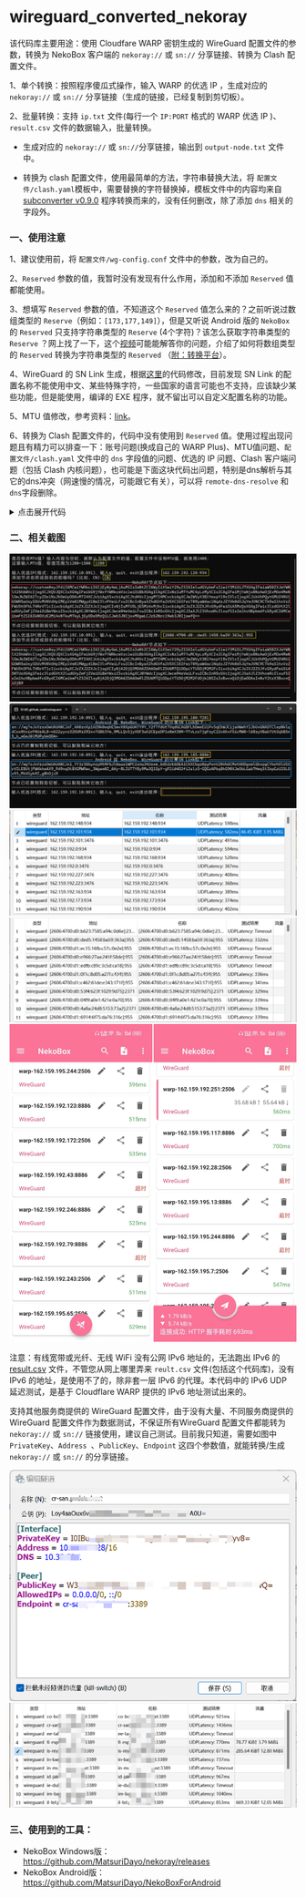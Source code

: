 # wireguard_converted_nekoray

该代码库主要用途：使用 Cloudfare WARP 密钥生成的 WireGuard 配置文件的参数，转换为 NekoBox 客户端的 `nekoray://` 或 `sn://` 分享链接、转换为 Clash 配置文件。

1、单个转换：按照程序傻瓜式操作，输入 WARP 的优选 IP ，生成对应的 `nekoray://` 或 `sn://` 分享链接（生成的链接，已经复制到剪切板）。

2、批量转换：支持 `ip.txt` 文件(每行一个 `IP:PORT` 格式的 WARP 优选 IP )、`result.csv` 文件的数据输入，批量转换。

- 生成对应的 `nekoray://` 或 `sn://`分享链接，输出到 `output-node.txt` 文件中。

- 转换为 clash 配置文件，使用最简单的方法，字符串替换大法，将 `配置文件/clash.yaml`模板中，需要替换的字符替换掉，模板文件中的内容均来自 [subconverter v0.9.0](https://github.com/tindy2013/subconverter) 程序转换而来的，没有任何删改，除了添加 `dns` 相关的字段外。

### 一、使用注意

1、建议使用前，将 `配置文件/wg-config.conf` 文件中的参数，改为自己的。

2、`Reserved` 参数的值，我暂时没有发现有什么作用，添加和不添加 `Reserved` 值都能使用。

3、想填写 `Reserved` 参数的值，不知道这个 `Reserved` 值怎么来的？之前听说过数组类型的 `Reserve`（例如：`[173,177,149]`），但是又听说 Android 版的 `NekoBox` 的 `Reserved` 只支持字符串类型的 `Reserve` (4个字符)？该怎么获取字符串类型的 `Reserve` ？网上找了一下，这个[视频](https://www.youtube.com/watch?v=FBAiyjZhNqk)可能能解答你的问题，介绍了如何将数组类型的 `Reserved` 转换为字符串类型的 `Reserved` （[附：转换平台](https://gchq.github.io/CyberChef/#recipe=From_Decimal('Comma',false)To_Base64('A-Za-z0-9%2B/%3D')&input=MTczLDE3NywxNDk)）。

4、WireGuard 的 SN Link 生成，根据[这里](https://github.com/MatsuriDayo/NekoBoxForAndroid/issues/298#issuecomment-1879656040)的代码修改，目前发现 SN Link 的配置名称不能使用中文、某些特殊字符，一些国家的语言可能也不支持，应该缺少某些功能，但是能使用，编译的 EXE 程序，就不留出可以自定义配置名称的功能。

5、MTU 值修改，参考资料：[link](https://gist.github.com/nitred/f16850ca48c48c79bf422e90ee5b9d95/76c6ed28d476d8a7a2d84f7e36844989f3198864)。

6、转换为 Clash 配置文件的，代码中没有使用到 `Reserved` 值。使用过程出现问题且有精力可以排查一下：账号问题(换成自己的 WARP Plus)、MTU值问题、`配置文件/clash.yaml` 文件中的 `dns` 字段值的问题、优选的 IP 问题、Clash 客户端问题（包括 Clash 内核问题），也可能是下面这块代码出问题，特别是dns解析与其它的dns冲突（网速慢的情况，可能跟它有关），可以将 `remote-dns-resolve` 和 `dns`字段删除。

<details>
<summary>点击展开代码</summary>
<pre><code class="language-json">{
  "name": "warp-001",
  "type": "wireguard",
  "server": "162.159.192.1",
  "port": 2408,
  "ip": "172.16.0.2",
  "ipv6": "",
  "private-key": "",
  "public-key": "bmXOC+F1FxEMF9dyiK2H5/1SUtzH0JuVo51h2wPfgyo=",
  "pre-shared-key": "",
  "reserved": "",
  "udp": true,
  "mtu": 1280,
  "remote-dns-resolve": true,
  "dns": [
    "1.1.1.1",
    "1.0.0.1",
    "2606:4700:4700::1111",
    "2606:4700:4700::1001"
  ]
}
</code></pre>
</details>


### 二、相关截图

<img src="images\Screenshot.png" />

<img src="images\android版NekoBox，wireguard的sn分享链接.png" />

<img src="images\ipv4_warp.png" />

<img src="images\ipv6_wrap.png" />

<img src="images\android版NekoBox，wireguard的sn的使用.png" />

注意：有线宽带或光纤、无线 WiFi 没有公网 IPv6 地址的，无法跑出 IPv6 的 [result.csv](https://github.com/MiSaturo/CFWarp-Windows) 文件，不管您从网上哪里弄来 `reult.csv` 文件(包括这个代码库)，没有 IPv6 的地址，是使用不了的，除非套一层 IPv6 的代理。本代码中的 IPv6 UDP 延迟测试，是基于 Cloudflare WARP 提供的 IPv6 地址测试出来的。

支持其他服务商提供的 WireGuard 配置文件，由于没有大量、不同服务商提供的 WireGuard 配置文件作为数据测试，不保证所有WireGuard 配置文件都能转为`nekoray://` 或 `sn://` 链接使用，建议自己测试。目前我只知道，需要如图中 `PrivateKey`、`Address `、`PublicKey`、`Endpoint` 这四个参数值，就能转换/生成 `nekoray://` 或 `sn://` 的分享链接。

<img src="images\支持其他服务商提供的WireGuard配置文件.png" />

<img src="images\wireguard.png" />


### 三、使用到的工具：

- NekoBox Windows版：https://github.com/MatsuriDayo/nekoray/releases
- NekoBox Android版：https://github.com/MatsuriDayo/NekoBoxForAndroid